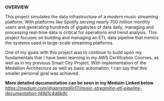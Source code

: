 **OVERVIEW**

This project simulates the data infrastructure of a modern music streaming platform. With platforms like Spotify serving nearly 700 million monthly users and generating hundreds of gigabytes of data daily, managing and processing real-time data is critical for operations and trend analysis. This project focuses on building and managing an ETL data pipeline that mimics the systems used in large-scale streaming platforms.

One of my goals with this project was to continue to build upon my fundamentals that I have been learning in my AWS Certifcation Courses, as well as in my previous Smart City Project. With implementation of the Medallion Architecture as well as basic automation, I can say that this smaller personal goal was achieved.

**More detailed documentation can be seen in my Meduim Linked below**
*https://medium.com/@garretgallo17/music-streaming-etl-pipeline-documentation-f49d1c4d6b9c*
